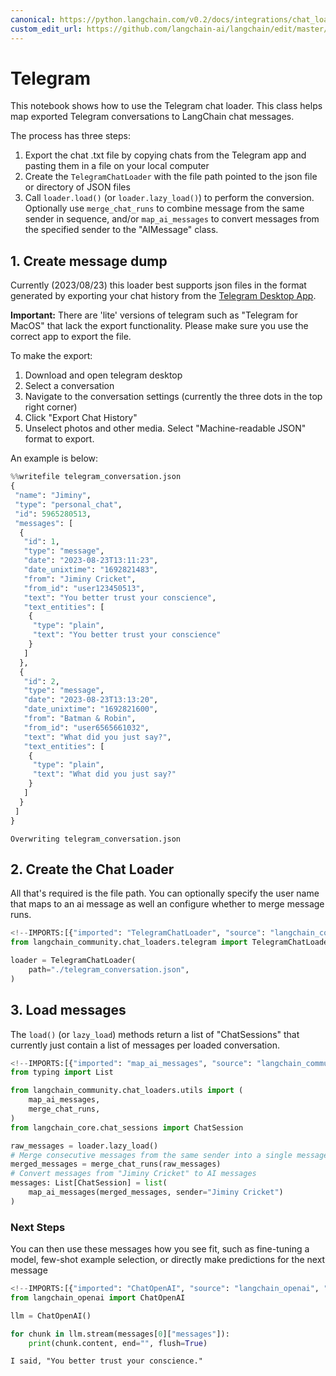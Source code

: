 ```yaml
---
canonical: https://python.langchain.com/v0.2/docs/integrations/chat_loaders/telegram/
custom_edit_url: https://github.com/langchain-ai/langchain/edit/master/docs/docs/integrations/chat_loaders/telegram.ipynb
---
```


# Telegram

This notebook shows how to use the Telegram chat loader. This class helps map exported Telegram conversations to LangChain chat messages.

The process has three steps:
1. Export  the chat .txt file by copying chats from the Telegram app and pasting them in a file on your local computer
2. Create the `TelegramChatLoader` with the file path pointed to the json file or directory of JSON files
3. Call `loader.load()` (or `loader.lazy_load()`) to perform the conversion. Optionally use `merge_chat_runs` to combine message from the same sender in sequence, and/or `map_ai_messages` to convert messages from the specified sender to the "AIMessage" class.

## 1. Create message dump

Currently (2023/08/23) this loader best supports json files in the format generated by exporting your chat history from the [Telegram Desktop App](https://desktop.telegram.org/).

**Important:** There are 'lite' versions of telegram such as "Telegram for MacOS" that lack the export functionality. Please make sure you use the correct app to export the file.

To make the export:
1. Download and open telegram desktop
2. Select a conversation
3. Navigate to the conversation settings (currently the three dots in the top right corner)
4. Click "Export Chat History"
5. Unselect photos and other media. Select "Machine-readable JSON" format to export.

An example is below: 


```python
%%writefile telegram_conversation.json
{
 "name": "Jiminy",
 "type": "personal_chat",
 "id": 5965280513,
 "messages": [
  {
   "id": 1,
   "type": "message",
   "date": "2023-08-23T13:11:23",
   "date_unixtime": "1692821483",
   "from": "Jiminy Cricket",
   "from_id": "user123450513",
   "text": "You better trust your conscience",
   "text_entities": [
    {
     "type": "plain",
     "text": "You better trust your conscience"
    }
   ]
  },
  {
   "id": 2,
   "type": "message",
   "date": "2023-08-23T13:13:20",
   "date_unixtime": "1692821600",
   "from": "Batman & Robin",
   "from_id": "user6565661032",
   "text": "What did you just say?",
   "text_entities": [
    {
     "type": "plain",
     "text": "What did you just say?"
    }
   ]
  }
 ]
}
```
```output
Overwriting telegram_conversation.json
```
## 2. Create the Chat Loader

All that's required is the file path. You can optionally specify the user name that maps to an ai message as well an configure whether to merge message runs.


```python
<!--IMPORTS:[{"imported": "TelegramChatLoader", "source": "langchain_community.chat_loaders.telegram", "docs": "https://api.python.langchain.com/en/latest/chat_loaders/langchain_community.chat_loaders.telegram.TelegramChatLoader.html", "title": "Telegram"}]-->
from langchain_community.chat_loaders.telegram import TelegramChatLoader
```


```python
loader = TelegramChatLoader(
    path="./telegram_conversation.json",
)
```

## 3. Load messages

The `load()` (or `lazy_load`) methods return a list of "ChatSessions" that currently just contain a list of messages per loaded conversation.


```python
<!--IMPORTS:[{"imported": "map_ai_messages", "source": "langchain_community.chat_loaders.utils", "docs": "https://api.python.langchain.com/en/latest/chat_loaders/langchain_community.chat_loaders.utils.map_ai_messages.html", "title": "Telegram"}, {"imported": "merge_chat_runs", "source": "langchain_community.chat_loaders.utils", "docs": "https://api.python.langchain.com/en/latest/chat_loaders/langchain_community.chat_loaders.utils.merge_chat_runs.html", "title": "Telegram"}, {"imported": "ChatSession", "source": "langchain_core.chat_sessions", "docs": "https://api.python.langchain.com/en/latest/chat_sessions/langchain_core.chat_sessions.ChatSession.html", "title": "Telegram"}]-->
from typing import List

from langchain_community.chat_loaders.utils import (
    map_ai_messages,
    merge_chat_runs,
)
from langchain_core.chat_sessions import ChatSession

raw_messages = loader.lazy_load()
# Merge consecutive messages from the same sender into a single message
merged_messages = merge_chat_runs(raw_messages)
# Convert messages from "Jiminy Cricket" to AI messages
messages: List[ChatSession] = list(
    map_ai_messages(merged_messages, sender="Jiminy Cricket")
)
```

### Next Steps

You can then use these messages how you see fit, such as fine-tuning a model, few-shot example selection, or directly make predictions for the next message  


```python
<!--IMPORTS:[{"imported": "ChatOpenAI", "source": "langchain_openai", "docs": "https://api.python.langchain.com/en/latest/chat_models/langchain_openai.chat_models.base.ChatOpenAI.html", "title": "Telegram"}]-->
from langchain_openai import ChatOpenAI

llm = ChatOpenAI()

for chunk in llm.stream(messages[0]["messages"]):
    print(chunk.content, end="", flush=True)
```
```output
I said, "You better trust your conscience."
```